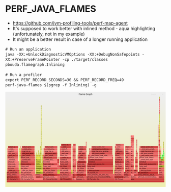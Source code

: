 # PERF_JAVA_FLAMES

- https://github.com/jvm-profiling-tools/perf-map-agent
- It's supposed to work better with inlined method - aqua highlighting (unfortunately, not in my example)
- It might be a better result in case of a longer running application

```
# Run an application
java -XX:+UnlockDiagnosticVMOptions -XX:+DebugNonSafepoints -XX:+PreserveFramePointer -cp ./target/classes pbouda.flamegraph.Inlining

# Run a profiler
export PERF_RECORD_SECONDS=30 && PERF_RECORD_FREQ=49
perf-java-flames $(pgrep -f Inlining) -g
```

![perf_java_flames](img/inlining/perf-java-flames/all-flags.svg)